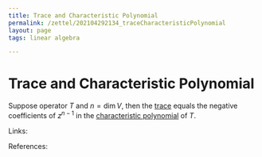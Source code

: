 ```yaml
---
title: Trace and Characteristic Polynomial
permalink: /zettel/202104292134_traceCharacteristicPolynomial
layout: page
tags: linear algebra

---
```

# Trace and Characteristic Polynomial

Suppose operator $T$ and $n = \mathrm{dim} \, V$, then the [trace](202104292131_traceOperatorDefinition) equals the negative
coefficients of $z^{n-1}$ in the [characteristic polynomial](202104241811_characteristicPolynomialDefinition) of $T$.

Links: 

References: 

